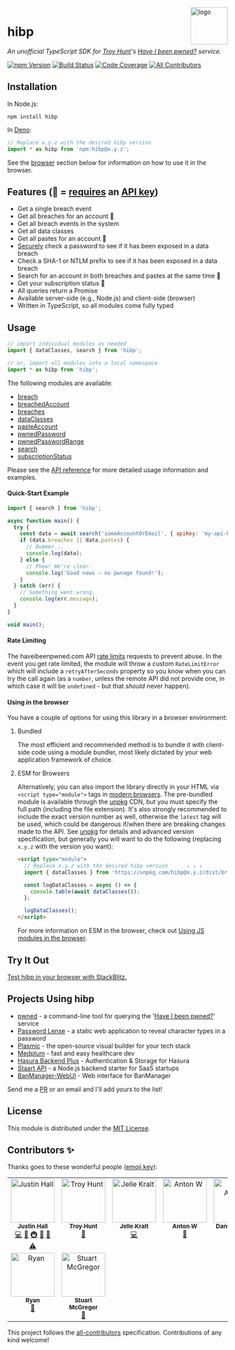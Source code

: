 <a href="https://wkovacs64.github.io/hibp">
  <img
    alt="logo"
    title="logo"
    src="https://wkovacs64.github.io/hibp/logo.png"
    align="right"
    width="85"
  />
</a>

# hibp

_An unofficial TypeScript SDK for [Troy Hunt][troy]'s [Have I been pwned?][haveibeenpwned] service._

[![npm Version][npm-image]][npm-url] [![Build Status][ci-image]][ci-url]
[![Code Coverage][coverage-image]][coverage-url]
[![All Contributors](https://img.shields.io/github/all-contributors/wKovacs64/hibp?style=flat-square)](#contributors-)

## Installation

In Node.js:

```shell
npm install hibp
```

In [Deno][deno]:

```ts
// Replace x.y.z with the desired hibp version
import * as hibp from 'npm:hibp@x.y.z';
```

See the [browser](#using-in-the-browser) section below for information on how to use it in the
browser.

## Features (🔑 = [requires][api-key-blog-post] an [API key][get-api-key])

- Get a single breach event
- Get all breaches for an account 🔑
- Get all breach events in the system
- Get all data classes
- Get all pastes for an account 🔑
- [Securely][search-by-range] check a password to see if it has been exposed in a data breach
- Check a SHA-1 or NTLM prefix to see if it has been exposed in a data breach
- Search for an account in both breaches and pastes at the same time 🔑
- Get your subscription status 🔑
- All queries return a Promise
- Available server-side (e.g., Node.js) and client-side (browser)
- Written in TypeScript, so all modules come fully typed

## Usage

```typescript
// import individual modules as needed
import { dataClasses, search } from 'hibp';

// or, import all modules into a local namespace
import * as hibp from 'hibp';
```

The following modules are available:

- [breach](API.md#breach)
- [breachedAccount](API.md#breachedaccount)
- [breaches](API.md#breaches)
- [dataClasses](API.md#dataclasses)
- [pasteAccount](API.md#pasteaccount)
- [pwnedPassword](API.md#pwnedpassword)
- [pwnedPasswordRange](API.md#pwnedpasswordrange)
- [search](API.md#search)
- [subscriptionStatus](API.md#subscriptionstatus)

Please see the [API reference](API.md) for more detailed usage information and examples.

#### Quick-Start Example

```javascript
import { search } from 'hibp';

async function main() {
  try {
    const data = await search('someAccountOrEmail', { apiKey: 'my-api-key' });
    if (data.breaches || data.pastes) {
      // Bummer...
      console.log(data);
    } else {
      // Phew! We're clear.
      console.log('Good news — no pwnage found!');
    }
  } catch (err) {
    // Something went wrong.
    console.log(err.message);
  }
}

void main();
```

#### Rate Limiting

The haveibeenpwned.com API [rate limits][haveibeenpwned-rate-limiting] requests to prevent abuse. In
the event you get rate limited, the module will throw a custom `RateLimitError` which will include a
`retryAfterSeconds` property so you know when you can try the call again (as a `number`, unless the
remote API did not provide one, in which case it will be `undefined` - but that _should_ never
happen).

#### Using in the browser

You have a couple of options for using this library in a browser environment:

1. Bundled

   The most efficient and recommended method is to bundle it with client-side code using a module
   bundler, most likely dictated by your web application framework of choice.

1. ESM for Browsers

   Alternatively, you can also import the library directly in your HTML via `<script type="module">`
   tags in [modern browsers][caniuse-esm]. The pre-bundled module is available through the
   [unpkg][unpkg] CDN, but you must specify the full path (including the file extension). It's also
   strongly recommended to include the exact version number as well, otherwise the `latest` tag will
   be used, which could be dangerous if/when there are breaking changes made to the API. See
   [unpkg][unpkg] for details and advanced version specification, but generally you will want to do
   the following (replacing `x.y.z` with the version you want):

   ```html
   <script type="module">
     // Replace x.y.z with the desired hibp version      ↓ ↓ ↓
     import { dataClasses } from 'https://unpkg.com/hibp@x.y.z/dist/browser/hibp.module.js';

     const logDataClasses = async () => {
       console.table(await dataClasses());
     };

     logDataClasses();
   </script>
   ```

   For more information on ESM in the browser, check out [Using JS modules in the
   browser][js-modules].

## Try It Out

[Test hibp in your browser with StackBlitz.][stackblitz]

## Projects Using hibp

- [pwned][pwned] - a command-line tool for querying the '[Have I been pwned?][haveibeenpwned]'
  service
- [Password Lense][pwl] - a static web application to reveal character types in a password
- [Plasmic](https://www.plasmic.app/) - the open-source visual builder for your tech stack
- [Medplum](https://www.medplum.com/) - fast and easy healthcare dev
- [Hasura Backend Plus](https://nhost.github.io/hasura-backend-plus/) - Authentication & Storage for
  Hasura
- [Staart API](https://staart.js.org/api/) - a Node.js backend starter for SaaS startups
- [BanManager-WebUI](https://github.com/BanManagement/BanManager-WebUI) - Web interface for
  BanManager

Send me a [PR][pulls] or an email and I'll add yours to the list!

## License

This module is distributed under the [MIT License][license].

[npm-image]: https://img.shields.io/npm/v/hibp.svg?style=flat-square
[npm-url]: https://www.npmjs.com/package/hibp
[ci-image]:
  https://img.shields.io/github/actions/workflow/status/wKovacs64/hibp/ci.yml?logo=github&style=flat-square
[ci-url]: https://github.com/wKovacs64/hibp/actions?query=workflow%3Aci
[coverage-image]: https://img.shields.io/codecov/c/github/wKovacs64/hibp/main.svg?style=flat-square
[coverage-url]: https://codecov.io/gh/wKovacs64/hibp/branch/main
[deno]: https://deno.land/
[troy]: https://www.troyhunt.com
[haveibeenpwned]: https://haveibeenpwned.com
[haveibeenpwned-rate-limiting]: https://haveibeenpwned.com/API/v3#RateLimiting
[search-by-range]: https://haveibeenpwned.com/API/v2#SearchingPwnedPasswordsByRange
[api-key-blog-post]: https://www.troyhunt.com/authentication-and-the-have-i-been-pwned-api/
[get-api-key]: https://haveibeenpwned.com/API/Key
[unpkg]: https://unpkg.com
[caniuse-esm]: https://caniuse.com/#feat=es6-module
[js-modules]: https://v8.dev/features/modules#browser
[stackblitz]: https://stackblitz.com/edit/stackblitz-starters-atyrc52c?file=index.js
[pwned]: https://github.com/wKovacs64/pwned
[pulls]: https://github.com/wKovacs64/hibp/pulls
[pwl]: https://pwl.netlify.com/
[license]: https://github.com/wKovacs64/hibp/tree/main/LICENSE.txt

## Contributors ✨

Thanks goes to these wonderful people ([emoji key](https://allcontributors.org/docs/en/emoji-key)):

<!-- ALL-CONTRIBUTORS-LIST:START - Do not remove or modify this section -->
<!-- prettier-ignore-start -->
<!-- markdownlint-disable -->
<table>
  <tbody>
    <tr>
      <td align="center" valign="top" width="14.28%"><a href="https://github.com/wKovacs64"><img src="https://avatars.githubusercontent.com/u/1288694?v=4?s=100" width="100px;" alt="Justin Hall"/><br /><sub><b>Justin Hall</b></sub></a><br /><a href="https://github.com/wKovacs64/hibp/commits?author=wKovacs64" title="Code">💻</a> <a href="https://github.com/wKovacs64/hibp/commits?author=wKovacs64" title="Documentation">📖</a> <a href="#infra-wKovacs64" title="Infrastructure (Hosting, Build-Tools, etc)">🚇</a> <a href="#maintenance-wKovacs64" title="Maintenance">🚧</a> <a href="https://github.com/wKovacs64/hibp/pulls?q=is%3Apr+reviewed-by%3AwKovacs64" title="Reviewed Pull Requests">👀</a> <a href="https://github.com/wKovacs64/hibp/commits?author=wKovacs64" title="Tests">⚠️</a></td>
      <td align="center" valign="top" width="14.28%"><a href="https://www.troyhunt.com"><img src="https://avatars.githubusercontent.com/u/273244?v=4?s=100" width="100px;" alt="Troy Hunt"/><br /><sub><b>Troy Hunt</b></sub></a><br /><a href="#data-troyhunt" title="Data">🔣</a></td>
      <td align="center" valign="top" width="14.28%"><a href="https://jellekralt.com"><img src="https://avatars.githubusercontent.com/u/214558?v=4?s=100" width="100px;" alt="Jelle Kralt"/><br /><sub><b>Jelle Kralt</b></sub></a><br /><a href="https://github.com/wKovacs64/hibp/commits?author=jellekralt" title="Code">💻</a></td>
      <td align="center" valign="top" width="14.28%"><a href="https://github.com/timaschew"><img src="https://avatars.githubusercontent.com/u/110870?v=4?s=100" width="100px;" alt="Anton W"/><br /><sub><b>Anton W</b></sub></a><br /><a href="https://github.com/wKovacs64/hibp/issues?q=author%3Atimaschew" title="Bug reports">🐛</a></td>
      <td align="center" valign="top" width="14.28%"><a href="https://github.com/danieladams456"><img src="https://avatars.githubusercontent.com/u/3953840?v=4?s=100" width="100px;" alt="Daniel Adams"/><br /><sub><b>Daniel Adams</b></sub></a><br /><a href="https://github.com/wKovacs64/hibp/commits?author=danieladams456" title="Code">💻</a></td>
      <td align="center" valign="top" width="14.28%"><a href="https://twitter.com/d0gb3r7"><img src="https://avatars.githubusercontent.com/u/454308?v=4?s=100" width="100px;" alt="Markus Dolic"/><br /><sub><b>Markus Dolic</b></sub></a><br /><a href="https://github.com/wKovacs64/hibp/issues?q=author%3Ayelworc" title="Bug reports">🐛</a></td>
      <td align="center" valign="top" width="14.28%"><a href="https://github.com/textbook/about"><img src="https://avatars.githubusercontent.com/u/785939?v=4?s=100" width="100px;" alt="Jonathan Sharpe"/><br /><sub><b>Jonathan Sharpe</b></sub></a><br /><a href="https://github.com/wKovacs64/hibp/commits?author=textbook" title="Code">💻</a></td>
    </tr>
    <tr>
      <td align="center" valign="top" width="14.28%"><a href="https://github.com/ArcadeRenegade"><img src="https://avatars.githubusercontent.com/u/13874898?v=4?s=100" width="100px;" alt="Ryan"/><br /><sub><b>Ryan</b></sub></a><br /><a href="https://github.com/wKovacs64/hibp/issues?q=author%3AArcadeRenegade" title="Bug reports">🐛</a></td>
      <td align="center" valign="top" width="14.28%"><a href="https://github.com/PodStuart"><img src="https://avatars.githubusercontent.com/u/107403965?v=4?s=100" width="100px;" alt="Stuart McGregor"/><br /><sub><b>Stuart McGregor</b></sub></a><br /><a href="https://github.com/wKovacs64/hibp/issues?q=author%3APodStuart" title="Bug reports">🐛</a></td>
    </tr>
  </tbody>
</table>

<!-- markdownlint-restore -->
<!-- prettier-ignore-end -->

<!-- ALL-CONTRIBUTORS-LIST:END -->

This project follows the [all-contributors](https://github.com/all-contributors/all-contributors)
specification. Contributions of any kind welcome!

